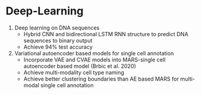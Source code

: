# Deep-Learning
1. Deep learning on DNA sequences
   - Hybrid CNN and bidirectional LSTM RNN structure to predict DNA sequences to binary output
   - Achieve 94% test accuracy
2. Variational autoencoder based models for single cell annotation 
   - Incorporate VAE and CVAE models into MARS-single cell autoencoder based model (Brbic et al. 2020)
   - Achieve multi-modality cell type naming
   - Achieve better clustering boundaries than AE based MARS for multi-modal single cell annotation
